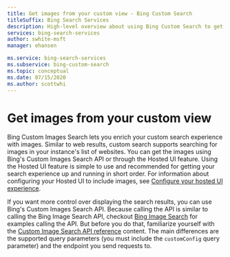 ```yaml
---
title: Get images from your custom view - Bing Custom Search
titleSuffix: Bing Search Services
description: High-level overview about using Bing Custom Search to get images from your custom view of the Web.
services: bing-search-services
author: swhite-msft
manager: ehansen

ms.service: bing-search-services
ms.subservice: bing-custom-search
ms.topic: conceptual
ms.date: 07/15/2020
ms.author: scottwhi
---
```


# Get images from your custom view

Bing Custom Images Search lets you enrich your custom search experience with images. Similar to web results, custom search supports searching for images in your instance's list of websites. You can get the images using Bing's Custom Images Search API or through the Hosted UI feature. Using the Hosted UI feature is simple to use and recommended for getting your search experience up and running in short order.  For information about configuring your Hosted UI to include images, see [Configure your hosted UI experience](../bing-custom-search/how-to/hosted-ui.md).

If you want more control over displaying the search results, you can use Bing's Custom Images Search API. Because calling the API is similar to calling the Bing Image Search API, checkout [Bing Image Search](../bing-image-search/overview.md) for examples calling the API. But before you do that, familiarize yourself with the [Custom Image Search API reference](reference/endpoints.md) content. The main differences are the supported query parameters (you must include the `customConfig` query parameter) and the endpoint you send requests to.

<!--
## Next steps

[Call your custom view](search-your-custom-view.md)
-->
